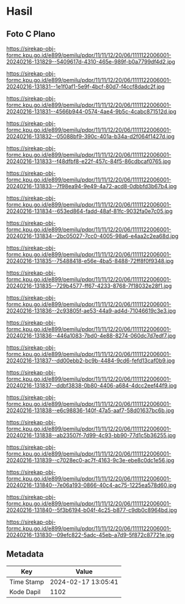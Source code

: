 # Hasil

## Foto C Plano

https://sirekap-obj-formc.kpu.go.id/e899/pemilu/pdpr/11/11/12/20/06/1111122006001-20240216-131829--5409617d-4310-465e-989f-b0a7799df4d2.jpg

https://sirekap-obj-formc.kpu.go.id/e899/pemilu/pdpr/11/11/12/20/06/1111122006001-20240216-131831--1e1f0af1-5e9f-4bcf-80d7-f4ccf8dadc2f.jpg

https://sirekap-obj-formc.kpu.go.id/e899/pemilu/pdpr/11/11/12/20/06/1111122006001-20240216-131831--4566b944-0574-4ae4-9b5c-4cabc871512d.jpg

https://sirekap-obj-formc.kpu.go.id/e899/pemilu/pdpr/11/11/12/20/06/1111122006001-20240216-131832--05088bf9-390c-401a-b34a-d2f064f1427d.jpg

https://sirekap-obj-formc.kpu.go.id/e899/pemilu/pdpr/11/11/12/20/06/1111122006001-20240216-131833--f48dfbf8-e22f-457c-84f5-86cdbcaf0765.jpg

https://sirekap-obj-formc.kpu.go.id/e899/pemilu/pdpr/11/11/12/20/06/1111122006001-20240216-131833--7f98ea94-9e49-4a72-acd8-0dbbfd3b67b4.jpg

https://sirekap-obj-formc.kpu.go.id/e899/pemilu/pdpr/11/11/12/20/06/1111122006001-20240216-131834--653ed864-fadd-48af-81fc-9032fa0e7c05.jpg

https://sirekap-obj-formc.kpu.go.id/e899/pemilu/pdpr/11/11/12/20/06/1111122006001-20240216-131834--2bc05027-7cc0-4005-98a6-e4aa2c2ea68d.jpg

https://sirekap-obj-formc.kpu.go.id/e899/pemilu/pdpr/11/11/12/20/06/1111122006001-20240216-131835--75488418-e56e-4ba5-8488-72ff8f0f9348.jpg

https://sirekap-obj-formc.kpu.go.id/e899/pemilu/pdpr/11/11/12/20/06/1111122006001-20240216-131835--729b4577-ff67-4233-8768-7f18032e28f1.jpg

https://sirekap-obj-formc.kpu.go.id/e899/pemilu/pdpr/11/11/12/20/06/1111122006001-20240216-131836--2c93805f-ae53-44a9-ad4d-71046619c3e3.jpg

https://sirekap-obj-formc.kpu.go.id/e899/pemilu/pdpr/11/11/12/20/06/1111122006001-20240216-131836--446a1083-7bd0-4e88-8274-060dc7d7edf7.jpg

https://sirekap-obj-formc.kpu.go.id/e899/pemilu/pdpr/11/11/12/20/06/1111122006001-20240216-131837--dd00ebb2-bc9b-4484-9cd6-fefd13caf0b9.jpg

https://sirekap-obj-formc.kpu.go.id/e899/pemilu/pdpr/11/11/12/20/06/1111122006001-20240216-131837--ddbf3838-0b80-4406-a684-4dcc2eef44f9.jpg

https://sirekap-obj-formc.kpu.go.id/e899/pemilu/pdpr/11/11/12/20/06/1111122006001-20240216-131838--e6c98836-140f-47a5-aaf7-58d01637bc6b.jpg

https://sirekap-obj-formc.kpu.go.id/e899/pemilu/pdpr/11/11/12/20/06/1111122006001-20240216-131838--ab23507f-7d99-4c93-bb90-77d1c5b36255.jpg

https://sirekap-obj-formc.kpu.go.id/e899/pemilu/pdpr/11/11/12/20/06/1111122006001-20240216-131839--c7028ec0-ac7f-4163-9c3e-ebe8c0dc1e56.jpg

https://sirekap-obj-formc.kpu.go.id/e899/pemilu/pdpr/11/11/12/20/06/1111122006001-20240216-131840--7e06a193-0866-40c4-ac75-1225ea578d60.jpg

https://sirekap-obj-formc.kpu.go.id/e899/pemilu/pdpr/11/11/12/20/06/1111122006001-20240216-131840--5f3b6194-b04f-4c25-b877-c9db0c8964bd.jpg

https://sirekap-obj-formc.kpu.go.id/e899/pemilu/pdpr/11/11/12/20/06/1111122006001-20240216-131830--09efc822-5adc-45eb-a7d9-5f872c87721e.jpg


## Metadata

| Key        | Value               |
| ---------- | ------------------- |
| Time Stamp | 2024-02-17 13:05:41 |
| Kode Dapil | 1102                |



